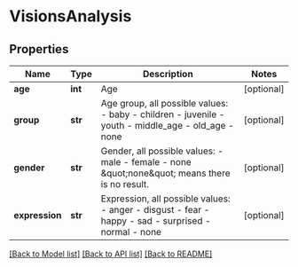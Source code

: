 # VisionsAnalysis

## Properties
Name | Type | Description | Notes
------------ | ------------- | ------------- | -------------
**age** | **int** | Age | [optional] 
**group** | **str** |  Age group, all possible values: - baby - children - juvenile - youth - middle_age - old_age - none  | [optional] 
**gender** | **str** |  Gender, all possible values: - male - female - none \&quot;none\&quot; means there is no result.  | [optional] 
**expression** | **str** |  Expression, all possible values: - anger - disgust - fear - happy - sad - surprised - normal - none  | [optional] 

[[Back to Model list]](../README.md#documentation-for-models) [[Back to API list]](../README.md#documentation-for-api-endpoints) [[Back to README]](../README.md)


